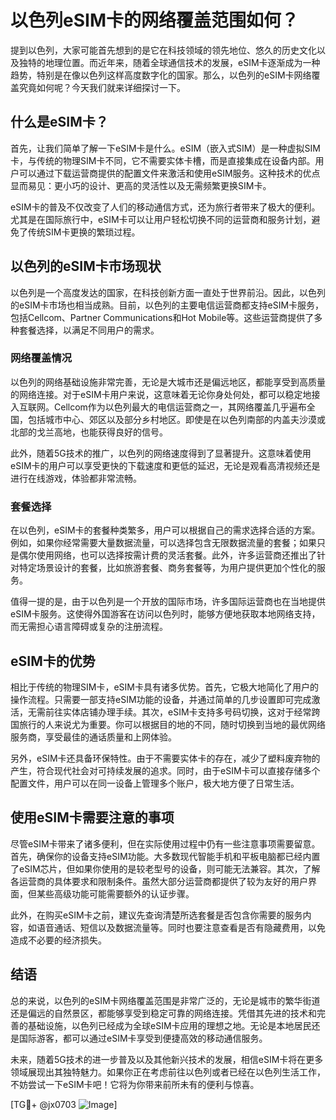 # 以色列eSIM卡的网络覆盖范围如何？

提到以色列，大家可能首先想到的是它在科技领域的领先地位、悠久的历史文化以及独特的地理位置。而近年来，随着全球通信技术的发展，eSIM卡逐渐成为一种趋势，特别是在像以色列这样高度数字化的国家。那么，以色列的eSIM卡网络覆盖究竟如何呢？今天我们就来详细探讨一下。

## 什么是eSIM卡？

首先，让我们简单了解一下eSIM卡是什么。eSIM（嵌入式SIM）是一种虚拟SIM卡，与传统的物理SIM卡不同，它不需要实体卡槽，而是直接集成在设备内部。用户可以通过下载运营商提供的配置文件来激活和使用eSIM服务。这种技术的优点显而易见：更小巧的设计、更高的灵活性以及无需频繁更换SIM卡。

eSIM卡的普及不仅改变了人们的移动通信方式，还为旅行者带来了极大的便利。尤其是在国际旅行中，eSIM卡可以让用户轻松切换不同的运营商和服务计划，避免了传统SIM卡更换的繁琐过程。

## 以色列的eSIM卡市场现状

以色列是一个高度发达的国家，在科技创新方面一直处于世界前沿。因此，以色列的eSIM卡市场也相当成熟。目前，以色列的主要电信运营商都支持eSIM卡服务，包括Cellcom、Partner Communications和Hot Mobile等。这些运营商提供了多种套餐选择，以满足不同用户的需求。

### 网络覆盖情况

以色列的网络基础设施非常完善，无论是大城市还是偏远地区，都能享受到高质量的网络连接。对于eSIM卡用户来说，这意味着无论你身处何处，都可以稳定地接入互联网。Cellcom作为以色列最大的电信运营商之一，其网络覆盖几乎遍布全国，包括城市中心、郊区以及部分乡村地区。即使是在以色列南部的内盖夫沙漠或北部的戈兰高地，也能获得良好的信号。

此外，随着5G技术的推广，以色列的网络速度得到了显著提升。这意味着使用eSIM卡的用户可以享受更快的下载速度和更低的延迟，无论是观看高清视频还是进行在线游戏，体验都非常流畅。

### 套餐选择

在以色列，eSIM卡的套餐种类繁多，用户可以根据自己的需求选择合适的方案。例如，如果你经常需要大量数据流量，可以选择包含无限数据流量的套餐；如果只是偶尔使用网络，也可以选择按需计费的灵活套餐。此外，许多运营商还推出了针对特定场景设计的套餐，比如旅游套餐、商务套餐等，为用户提供更加个性化的服务。

值得一提的是，由于以色列是一个开放的国际市场，许多国际运营商也在当地提供eSIM卡服务。这使得外国游客在访问以色列时，能够方便地获取本地网络支持，而无需担心语言障碍或复杂的注册流程。

## eSIM卡的优势

相比于传统的物理SIM卡，eSIM卡具有诸多优势。首先，它极大地简化了用户的操作流程。只需要一部支持eSIM功能的设备，并通过简单的几步设置即可完成激活，无需前往实体店铺办理手续。其次，eSIM卡支持多号码切换，这对于经常跨国旅行的人来说尤为重要。你可以根据目的地的不同，随时切换到当地的最优网络服务商，享受最佳的通话质量和上网体验。

另外，eSIM卡还具备环保特性。由于不需要实体卡的存在，减少了塑料废弃物的产生，符合现代社会对可持续发展的追求。同时，由于eSIM卡可以直接存储多个配置文件，用户可以在同一设备上管理多个账户，极大地方便了日常生活。

## 使用eSIM卡需要注意的事项

尽管eSIM卡带来了诸多便利，但在实际使用过程中仍有一些注意事项需要留意。首先，确保你的设备支持eSIM功能。大多数现代智能手机和平板电脑都已经内置了eSIM芯片，但如果你使用的是较老型号的设备，则可能无法兼容。其次，了解各运营商的具体要求和限制条件。虽然大部分运营商都提供了较为友好的用户界面，但某些高级功能可能需要额外的认证步骤。

此外，在购买eSIM卡之前，建议先查询清楚所选套餐是否包含你需要的服务内容，如语音通话、短信以及数据流量等。同时也要注意查看是否有隐藏费用，以免造成不必要的经济损失。

## 结语

总的来说，以色列的eSIM卡网络覆盖范围是非常广泛的，无论是城市的繁华街道还是偏远的自然景区，都能够享受到稳定可靠的网络连接。凭借其先进的技术和完善的基础设施，以色列已经成为全球eSIM卡应用的理想之地。无论是本地居民还是国际游客，都可以通过eSIM卡享受到便捷高效的移动通信服务。

未来，随着5G技术的进一步普及以及其他新兴技术的发展，相信eSIM卡将在更多领域展现出其独特魅力。如果你正在考虑前往以色列或者已经在以色列生活工作，不妨尝试一下eSIM卡吧！它将为你带来前所未有的便利与惊喜。

[TG💪+ @jx0703 ![Image](https://github.com/user-attachments/assets/dbca1d08-cadb-493c-b0ec-ad6f7a83f270)]
